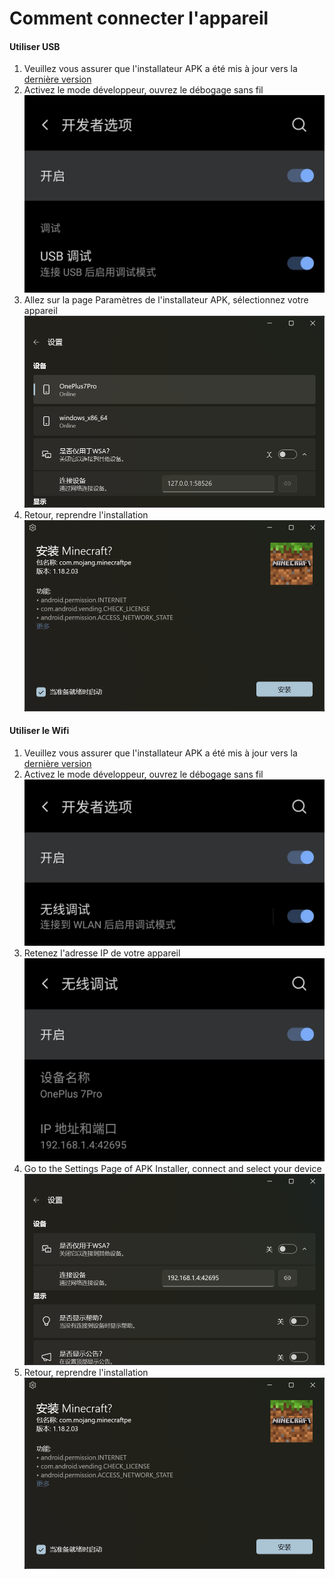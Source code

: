 # Comment connecter l'appareil
#### Utiliser USB
1. Veuillez vous assurer que l'installateur APK a été mis à jour vers la [dernière version](https://www.microsoft.com/store/productId/9P2JFQ43FPPG "APK Installer")
2. Activez le mode développeur, ouvrez le débogage sans fil![Mode Développeur](https://raw.githubusercontent.com/Paving-Base/APK-Installer/screenshots/Documents/Tutorials/How%20To%20Connect%20Device/Images/Screenshot_20221002-172252.jpg)
3. Allez sur la page Paramètres de l'installateur APK, sélectionnez votre appareil ![Paramètres](https://raw.githubusercontent.com/Paving-Base/APK-Installer/screenshots/Documents/Tutorials/How%20To%20Connect%20Device/Images/Snipaste_2022-10-02_17-37-30.png)
4. Retour, reprendre l'installation![Reprendre l'installation](https://raw.githubusercontent.com/Paving-Base/APK-Installer/screenshots/Documents/Tutorials/How%20To%20Connect%20Device/Images/Snipaste_2022-10-02_17-34-04.png)
#### Utiliser le Wifi
1. Veuillez vous assurer que l'installateur APK a été mis à jour vers la [dernière version](https://www.microsoft.com/store/productId/9P2JFQ43FPPG "APK Installer")
2. Activez le mode développeur, ouvrez le débogage sans fil![Mode Développeur](https://raw.githubusercontent.com/Paving-Base/APK-Installer/screenshots/Documents/Tutorials/How%20To%20Connect%20Device/Images/Screenshot_20221002-174001.jpg)
3. Retenez l'adresse IP de votre appareil![Adresse IP](https://raw.githubusercontent.com/Paving-Base/APK-Installer/screenshots/Documents/Tutorials/How%20To%20Connect%20Device/Images/Screenshot_20221002-174200.jpg)
3. Go to the Settings Page of APK Installer, connect and select your device ![Paramètres](https://raw.githubusercontent.com/Paving-Base/APK-Installer/screenshots/Documents/Tutorials/How%20To%20Connect%20Device/Images/Snipaste_2022-10-02_17-46-28.png)
4. Retour, reprendre l'installation![Reprendre l'installation](https://raw.githubusercontent.com/Paving-Base/APK-Installer/screenshots/Documents/Tutorials/How%20To%20Connect%20Device/Images/Snipaste_2022-10-02_17-34-04.png)
